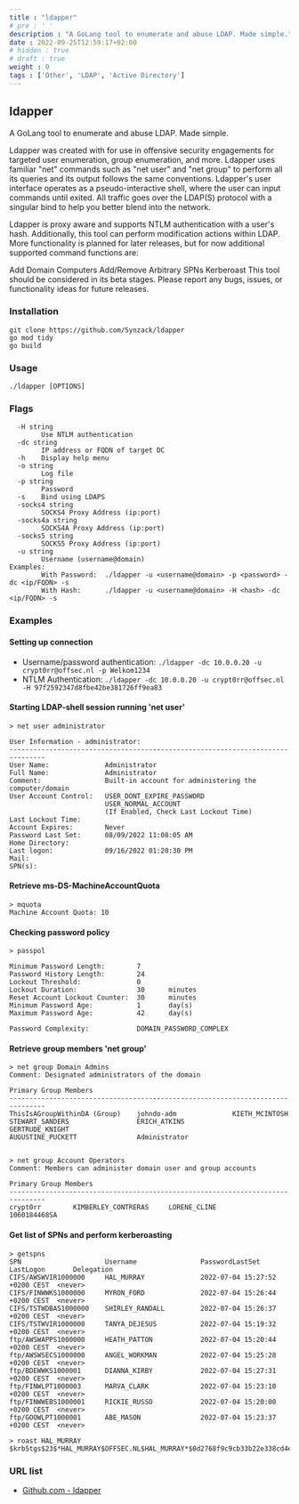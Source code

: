 ```yaml
---
title : "ldapper"
# pre : ' '
description : "A GoLang tool to enumerate and abuse LDAP. Made simple."
date : 2022-09-25T12:59:17+02:00
# hidden : true
# draft : true
weight : 0
tags : ['Other', 'LDAP', 'Active Directory']
---
```


## ldapper

A GoLang tool to enumerate and abuse LDAP. Made simple.

Ldapper was created with for use in offensive security engagements for targeted user enumeration, group enumeration, and more. Ldapper uses familiar "net" commands such as "net user" and "net group" to perform all its queries and its output follows the same conventions. Ldapper's user interface operates as a pseudo-interactive shell, where the user can input commands until exited. All traffic goes over the LDAP(S) protocol with a singular bind to help you better blend into the network.

Ldapper is proxy aware and supports NTLM authentication with a user's hash. Additionally, this tool can perform modification actions within LDAP. More functionality is planned for later releases, but for now additional supported command functions are:

Add Domain Computers
Add/Remove Arbitrary SPNs
Kerberoast
This tool should be considered in its beta stages. Please report any bugs, issues, or functionality ideas for future releases.

### Installation

```plain
git clone https://github.com/Synzack/ldapper
go mod tidy
go build
```

### Usage

```plain
./ldapper [OPTIONS]
```

### Flags

```plain
  -H string
        Use NTLM authentication
  -dc string
        IP address or FQDN of target DC
  -h    Display help menu
  -o string
        Log file
  -p string
        Password
  -s    Bind using LDAPS
  -socks4 string
        SOCKS4 Proxy Address (ip:port)
  -socks4a string
        SOCKS4A Proxy Address (ip:port)
  -socks5 string
        SOCKS5 Proxy Address (ip:port)
  -u string
        Username (username@domain)
Examples:
        With Password:  ./ldapper -u <username@domain> -p <password> -dc <ip/FQDN> -s
        With Hash:      ./ldapper -u <username@domain> -H <hash> -dc <ip/FQDN> -s
```

### Examples

#### Setting up connection

* Username/password authentication: `./ldapper -dc 10.0.0.20 -u crypt0rr@offsec.nl -p Welkom1234`
* NTLM Authentication: `./ldapper -dc 10.0.0.20 -u crypt0rr@offsec.nl -H 97f2592347d8fbe42be381726ff9ea83`

#### Starting LDAP-shell session running 'net user'

```plain
> net user administrator

User Information - administrator:
-------------------------------------------------------------------------------
User Name:              Administrator
Full Name:              Administrator
Comment:                Built-in account for administering the computer/domain
User Account Control:   USER_DONT_EXPIRE_PASSWORD
                        USER_NORMAL_ACCOUNT
                        (If Enabled, Check Last Lockout Time)
Last Lockout Time: 
Account Expires:        Never
Password Last Set:      08/09/2022 11:08:05 AM
Home Directory: 
Last logon:             09/16/2022 01:20:30 PM
Mail: 
SPN(s): 
```

#### Retrieve ms-DS-MachineAccountQuota

```plain
> mquota
Machine Account Quota: 10
```

#### Checking password policy

```plain
> passpol

Minimum Password Length:        7
Password History Length:        24
Lockout Threshold:              0
Lockout Duration:               30      minutes
Reset Account Lockout Counter:  30      minutes
Minimum Password Age:           1       day(s)
Maximum Password Age:           42      day(s)

Password Complexity:            DOMAIN_PASSWORD_COMPLEX
```

#### Retrieve group members 'net group'

```plain
> net group Domain Admins
Comment: Designated administrators of the domain

Primary Group Members
-------------------------------------------------------------------------------
ThisIsAGroupWithinDA (Group)    johndo-adm              KIETH_MCINTOSH
STEWART_SANDERS                 ERICH_ATKINS            GERTRUDE_KNIGHT
AUGUSTINE_PUCKETT               Administrator


> net group Account Operators
Comment: Members can administer domain user and group accounts

Primary Group Members
-------------------------------------------------------------------------------
crypt0rr        KIMBERLEY_CONTRERAS     LORENE_CLINE
1060184468SA
```

#### Get list of SPNs and perform kerberoasting

```plain
> getspns
SPN                     Username                PasswordLastSet                 LastLogon       Delegation
CIFS/AWSWVIR1000000     HAL_MURRAY              2022-07-04 15:27:52 +0200 CEST  <never>
CIFS/FINWWKS1000000     MYRON_FORD              2022-07-04 15:26:44 +0200 CEST  <never>
CIFS/TSTWDBAS1000000    SHIRLEY_RANDALL         2022-07-04 15:26:37 +0200 CEST  <never>
CIFS/TSTWVIR1000000     TANYA_DEJESUS           2022-07-04 15:19:32 +0200 CEST  <never>
ftp/AWSWAPPS1000000     HEATH_PATTON            2022-07-04 15:20:44 +0200 CEST  <never>
ftp/AWSWSECS1000000     ANGEL_WORKMAN           2022-07-04 15:25:28 +0200 CEST  <never>
ftp/BDEWWKS1000001      DIANNA_KIRBY            2022-07-04 15:27:31 +0200 CEST  <never>
ftp/FINWLPT1000003      MARVA_CLARK             2022-07-04 15:23:10 +0200 CEST  <never>
ftp/FINWWEBS1000001     RICKIE_RUSSO            2022-07-04 15:20:00 +0200 CEST  <never>
ftp/GOOWLPT1000001      ABE_MASON               2022-07-04 15:23:37 +0200 CEST  <never>
```

```plain
> roast HAL_MURRAY
$krb5tgs$23$*HAL_MURRAY$OFFSEC.NL$HAL_MURRAY*$0d2768f9c9cb33b22e338cd4e732f3dd$6e47d8cb3701126a966d0c7697b[...]091b8b73a9a1dba92d661a
```

### URL list

* [Github.com - ldapper](https://github.com/Synzack/ldapper)
